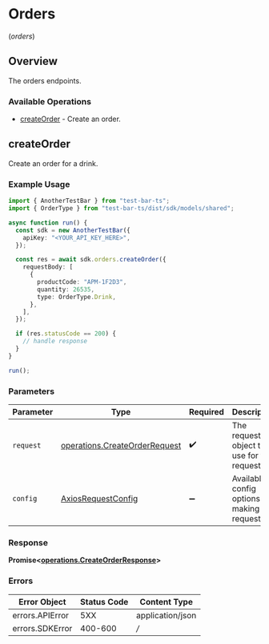 # Orders
(*orders*)

## Overview

The orders endpoints.

### Available Operations

* [createOrder](#createorder) - Create an order.

## createOrder

Create an order for a drink.

### Example Usage

```typescript
import { AnotherTestBar } from "test-bar-ts";
import { OrderType } from "test-bar-ts/dist/sdk/models/shared";

async function run() {
  const sdk = new AnotherTestBar({
    apiKey: "<YOUR_API_KEY_HERE>",
  });

  const res = await sdk.orders.createOrder({
    requestBody: [
      {
        productCode: "APM-1F2D3",
        quantity: 26535,
        type: OrderType.Drink,
      },
    ],
  });

  if (res.statusCode == 200) {
    // handle response
  }
}

run();
```

### Parameters

| Parameter                                                                          | Type                                                                               | Required                                                                           | Description                                                                        |
| ---------------------------------------------------------------------------------- | ---------------------------------------------------------------------------------- | ---------------------------------------------------------------------------------- | ---------------------------------------------------------------------------------- |
| `request`                                                                          | [operations.CreateOrderRequest](../../sdk/models/operations/createorderrequest.md) | :heavy_check_mark:                                                                 | The request object to use for the request.                                         |
| `config`                                                                           | [AxiosRequestConfig](https://axios-http.com/docs/req_config)                       | :heavy_minus_sign:                                                                 | Available config options for making requests.                                      |


### Response

**Promise<[operations.CreateOrderResponse](../../sdk/models/operations/createorderresponse.md)>**
### Errors

| Error Object     | Status Code      | Content Type     |
| ---------------- | ---------------- | ---------------- |
| errors.APIError  | 5XX              | application/json |
| errors.SDKError  | 400-600          | */*              |

